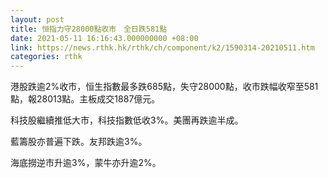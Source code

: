 ```yaml
---
layout: post
title: 恒指力守28000點收市　全日跌581點
date: 2021-05-11 16:16:43.000000000 +08:00
link: https://news.rthk.hk/rthk/ch/component/k2/1590314-20210511.htm
categories: rthk
---
```


港股跌逾2%收市，恒生指數最多跌685點，失守28000點，收市跌幅收窄至581點，報28013點。主板成交1887億元。

科技股繼續推低大市，科技指數低收3%。美團再跌逾半成。

藍籌股亦普遍下跌。友邦跌逾3%。

海底撈逆市升逾3%，蒙牛亦升逾2%。
